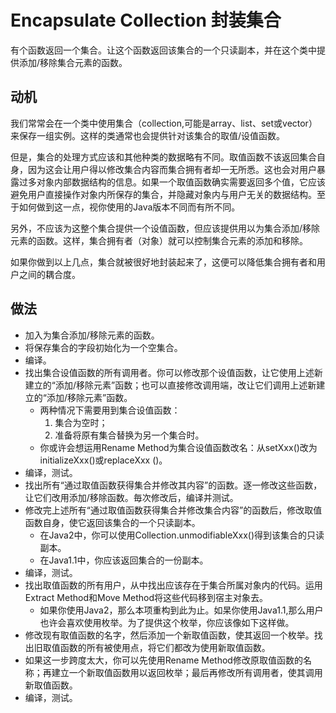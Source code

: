 # Encapsulate Collection 封装集合

有个函数返回一个集合。让这个函数返回该集合的一个只读副本，并在这个类中提供添加/移除集合元素的函数。

## 动机

我们常常会在一个类中使用集合（collection,可能是array、list、set或vector）来保存一组实例。这样的类通常也会提供针对该集合的取值/设值函数。

但是，集合的处理方式应该和其他种类的数据略有不同。取值函数不该返回集合自身，因为这会让用户得以修改集合内容而集合拥有者却一无所悉。这也会对用户暴露过多对象内部数据结构的信息。如果一个取值函数确实需要返回多个值，它应该避免用户直接操作对象内所保存的集合，并隐藏对象内与用户无关的数据结构。至于如何做到这一点，视你使用的Java版本不同而有所不同。

另外，不应该为这整个集合提供一个设值函数，但应该提供用以为集合添加/移除元素的函数。这样，集合拥有者（对象）就可以控制集合元素的添加和移除。

如果你做到以上几点，集合就被很好地封装起来了，这便可以降低集合拥有者和用户之间的耦合度。

## 做法

* 加入为集合添加/移除元素的函数。
* 将保存集合的字段初始化为一个空集合。
* 编译。
* 找出集合设值函数的所有调用者。你可以修改那个设值函数，让它使用上述新建立的“添加/移除元素”函数；也可以直接修改调用端，改让它们调用上述新建立的“添加/移除元素”函数。
  * 两种情况下需要用到集合设值函数：
    1. 集合为空时；
    2. 准备将原有集合替换为另一个集合时。
  * 你或许会想运用Rename Method为集合设值函数改名：从setXxx\(\)改为initializeXxx\(\)或replaceXxx \(\)。
* 编译，测试。
* 找出所有“通过取值函数获得集合并修改其内容”的函数。逐一修改这些函数，让它们改用添加/移除函数。毎次修改后，编译并测试。
* 修改完上述所有“通过取值函数获得集合并修改集合内容”的函数后，修改取值函数自身，使它返回该集合的一个只读副本。
  * 在Java2中，你可以使用Collection.unmodifiableXxx\(\)得到该集合的只读副本。
  * 在Java1.1中，你应该返回集合的一份副本。
* 编译，测试。
* 找出取值函数的所有用户，从中找出应该存在于集合所属对象内的代码。运用Extract Method和Move Method将这些代码移到宿主对象去。
  * 如果你使用Java2，那么本项重构到此为止。如杲你使用Java1.1,那么用户也许会喜欢使用枚举。为了提供这个枚举，你应该像如下这样做。
* 修改现有取值函数的名字，然后添加一个新取值函数，使其返回一个枚举。找出旧取值函数的所有被使用点，将它们都改为使用新取值函数。
* 如果这一步跨度太大，你可以先使用Rename Method修改原取值函数的名称；再建立一个新取值函数用以返回枚举；最后再修改所有调用者，使其调用新取值函数。
* 编译，测试。



